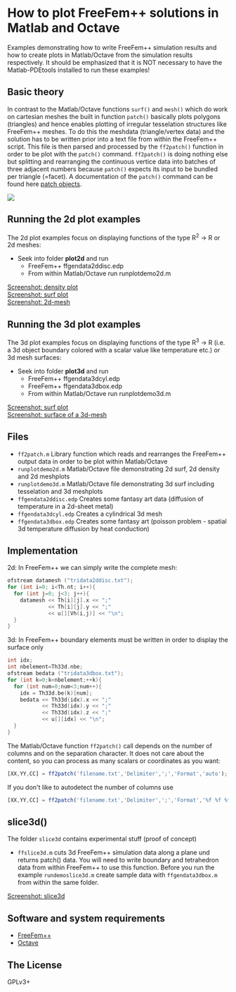 # How to plot FreeFem++ solutions in Matlab and Octave

Examples demonstrating how to write FreeFem++ simulation results and how to create plots in Matlab/Octave from the simulation results respectively. It should be emphasized that it is NOT necessary to have the Matlab-PDEtools installed to run these examples!

## Basic theory

In contrast to the Matlab/Octave functions `surf()` and `mesh()` which do work on cartesian meshes the built in function `patch()` basically plots polygons (triangles) and hence enables plotting of irregular tesselation structures like FreeFem++ meshes. To do this the meshdata (triangle/vertex data) and the solution has to be written prior into a text file from within the FreeFem++ script. This file is then parsed and processed by the `ff2patch()` function in order to be plot with the `patch()` command. `ff2patch()` is doing nothing else but splitting and rearranging the continuous vertice data into batches of three adjacent numbers because `patch()` expects its input to be bundled per triangle (=facet). A documentation of the `patch()` command can be found here [patch objects](https://de.mathworks.com/help/matlab/ref/patch.html).

![](https://raw.githubusercontent.com/samplemaker/freefem_matlab_octave_plot/public/screenshots/3dmesh.png)

## Running the 2d plot examples

The 2d plot examples focus on displaying functions of the type R<sup>2</sup> &rarr; R or 2d meshes:

  * Seek into folder **plot2d** and run
    * FreeFem++ ffgendata2ddisc.edp
    * From within Matlab/Octave run runplotdemo2d.m

[Screenshot: density plot](https://raw.githubusercontent.com/samplemaker/freefem_matlab_octave_plot/public/screenshots/2ddensity.png)  
[Screenshot: surf plot](https://raw.githubusercontent.com/samplemaker/freefem_matlab_octave_plot/public/screenshots/2dsurf.png)  
[Screenshot: 2d-mesh](https://raw.githubusercontent.com/samplemaker/freefem_matlab_octave_plot/public/screenshots/2dmesh.png)  

## Running the 3d plot examples

The 3d plot examples focus on displaying functions of the type R<sup>3</sup> &rarr; R (i.e. a 3d object boundary colored with a scalar value like temperature etc.) or 3d mesh surfaces:

  * Seek into folder **plot3d** and run
    * FreeFem++ ffgendata3dcyl.edp
    * FreeFem++ ffgendata3dbox.edp
    * From within Matlab/Octave run runplotdemo3d.m

[Screenshot: surf plot](https://raw.githubusercontent.com/samplemaker/freefem_matlab_octave_plot/public/screenshots/3dsurf.png)  
[Screenshot: surface of a 3d-mesh](https://raw.githubusercontent.com/samplemaker/freefem_matlab_octave_plot/public/screenshots/3dmesh.png)

## Files

  * `ff2patch.m` Library function which reads and rearranges the FreeFem++ output data in order to be plot within Matlab/Octave
  * `runplotdemo2d.m` Matlab/Octave file demonstrating 2d surf, 2d density and 2d meshplots
  * `runplotdemo3d.m` Matlab/Octave file demonstrating 3d surf including tesselation and 3d meshplots
  * `ffgendata2ddisc.edp` Creates some fantasy art data (diffusion of temperature in a 2d-sheet metal)
  * `ffgendata3dcyl.edp` Creates a cylindrical 3d mesh
  * `ffgendata3dbox.edp` Creates some fantasy art (poisson problem - spatial 3d temperature diffusion by heat conduction)

## Implementation

2d: In FreeFem++ we can simply write the complete mesh:

```c
ofstream datamesh ("tridata2ddisc.txt");
for (int i=0; i<Th.nt; i++){
  for (int j=0; j<3; j++){
    datamesh << Th[i][j].x << ";"
             << Th[i][j].y << ";"
             << u[][Vh(i,j)] << "\n";
  }
}
```

3d: In FreeFem++ boundary elements must be written in order to display the surface only

```c
int idx;
int nbelement=Th33d.nbe;
ofstream bedata ("tridata3dbox.txt");
for (int k=0;k<nbelement;++k){
  for (int num=0;num<3;num++){
    idx = Th33d.be(k)[num];
    bedata << Th33d(idx).x << ";"
           << Th33d(idx).y << ";"
           << Th33d(idx).z << ";"
           << u[][idx] << "\n";
  }
}
```

The Matlab/Octave function `ff2patch()` call depends on the number of columns and on the separation character. It does not care about the content, so you can process as many scalars or coordinates as you want:

```javascript
[XX,YY,CC] = ff2patch('filename.txt','Delimiter',';','Format','auto');
```
If you don't like to autodetect the number of columns use

```javascript
[XX,YY,CC] = ff2patch('filename.txt','Delimiter',';','Format','%f %f %f');
```

## slice3d()

The folder `slice3d` contains experimental stuff (proof of concept)

  * `ffslice3d.m` cuts 3d FreeFem++ simulation data along a plane und returns patch() data. You will need to write boundary and tetrahedron data from within FreeFem++ to use this function. Before you run the example `rundemoslice3d.m` create sample data with `ffgendata3dbox.m` from within the same folder.

[Screenshot: slice3d](https://raw.githubusercontent.com/samplemaker/freefem_matlab_octave_plot/public/screenshots/3dsurf_slice1.png)  


## Software and system requirements

  * [FreeFem++][freefem]
  * [Octave][octave]

[freefem]:    http://www.freefem.org//
             "FreeFem++ solver for partial differential equations"
[octave]:     https://www.gnu.org/software/octave/
             "GNU Octave scientific programming language"

## The License

GPLv3+

 
